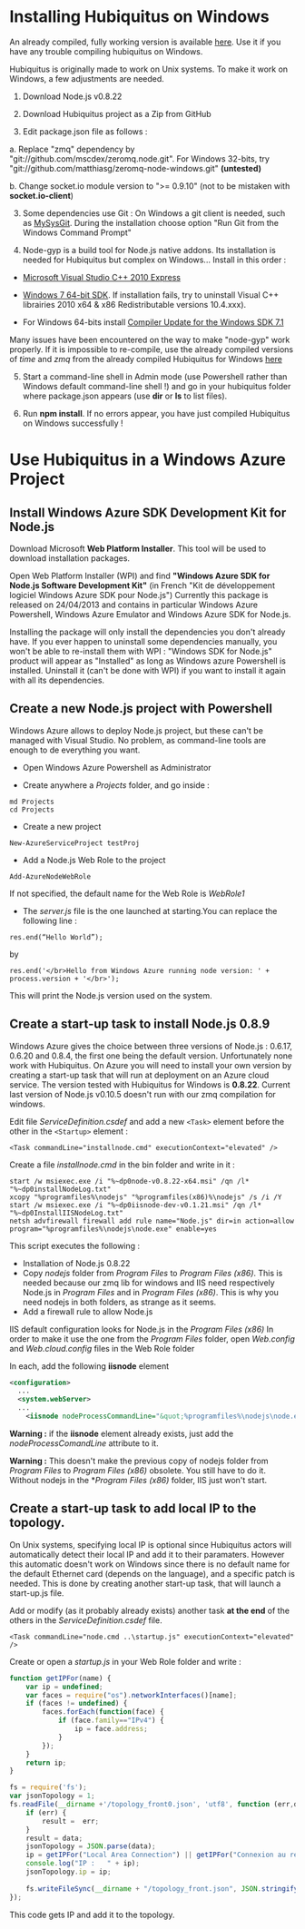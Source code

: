 # Installing Hubiquitus on Windows
An already compiled, fully working version is available [here](). Use it if you have any trouble compiling hubiquitus on Windows.

Hubiquitus is originally made to work on Unix systems. To make it work on Windows, a few adjustments are needed.

1. Download Node.js v0.8.22
1. Download Hubiquitus project as a Zip from GitHub

2. Edit package.json file as follows :

 a. Replace "zmq" dependency by "git://github.com/mscdex/zeromq.node.git".
For Windows 32-bits, try "git://github.com/matthiasg/zeromq-node-windows.git" **(untested)**

 b. Change socket.io module version to ">= 0.9.10" (not to be mistaken with **socket.io-client**)

3. Some dependencies use Git : On Windows a git client is needed, such as [MySysGit](https://code.google.com/p/msysgit/). During the installation choose option "Run Git from the Windows Command Prompt"

4. Node-gyp is a build tool for Node.js native addons. Its installation is needed for Hubiquitus but complex on Windows... Install in this order :
 - [Microsoft Visual Studio C++ 2010 Express](http://go.microsoft.com/?linkid=9709949)
 - [Windows 7 64-bit SDK](http://www.microsoft.com/en-us/download/details.aspx?id=8279).
If installation fails, try to uninstall Visual C++ librairies 2010 x64 & x86 Redistributable versions 10.4.xxx).

 - For Windows 64-bits install [Compiler Update for the Windows SDK 7.1](http://www.microsoft.com/en-us/download/details.aspx?id=4422)

 Many issues have been encountered on the way to make "node-gyp" work properly. If it is impossible to re-compile, use the already compiled versions of *time* and *zmq* from the already compiled Hubiquitus for Windows [here]()

5. Start a command-line shell in Admin mode (use Powershell rather than Windows default command-line shell !) and go in your hubiquitus folder where package.json appears (use **dir** or **ls** to list files).

6. Run **npm install**. If no errors appear, you have just compiled Hubiquitus on Windows successfully !



# Use Hubiquitus in a Windows Azure Project

## Install Windows Azure SDK Development Kit for Node.js
Download Microsoft **Web Platform Installer**. This tool will be used to download installation packages.

Open Web Platform Installer (WPI) and find **"Windows Azure SDK for Node.js Software Development Kit"** (in French "Kit de développement logiciel Windows Azure SDK pour Node.js")
Currently this package is released on 24/04/2013 and contains in particular Windows Azure Powershell, Windows Azure Emulator and Windows Azure SDK for Node.js.

Installing the package will only install the dependencies you don't already have. If you ever happen to uninstall some dependencies manually, you won't be able to re-install them with WPI : "Windows SDK for Node.js" product will appear as "Installed" as long as Windows azure Powershell is installed. Uninstall it (can't be done with WPI) if you want to install it again with all its dependencies.

## Create a new Node.js project with Powershell

Windows Azure allows to deploy Node.js project, but these can't be managed with Visual Studio. No problem, as command-line tools are enough to de everything you want.

- Open Windows Azure Powershell as Administrator

- Create anywhere a *Projects* folder, and go inside : 
```
md Projects
cd Projects
```

- Create a new project 
```
New-AzureServiceProject testProj
```

- Add a Node.js Web Role to the project
```
Add-AzureNodeWebRole
```
If not specified, the default name for the Web Role is *WebRole1*

- The *server.js* file is the one launched at starting.You can replace the following line :
```
res.end(“Hello World”); 
```
by
```
res.end('</br>Hello from Windows Azure running node version: ' + process.version + '</br>');
```
This will print the Node.js version used on the system.

## Create a start-up task to install Node.js 0.8.9
Windows Azure gives the choice between three versions of Node.js : 0.6.17, 0.6.20 and 0.8.4, the first one being the default version. Unfortunately none work with Hubiquitus. On Azure you will need to install your own version by creating a start-up task that will run at deployment on an Azure cloud service. The version tested with Hubiquitus for Windows is **0.8.22**. Current last version of Node.js v0.10.5 doesn't run with our zmq compilation for windows.

Edit file *ServiceDefinition.csdef* and add a new `<Task>` element before the other in the `<Startup>` element :
```
<Task commandLine="installnode.cmd" executionContext="elevated" />
```
Create a file *installnode.cmd* in the bin folder and write in it :
```
start /w msiexec.exe /i "%~dp0node-v0.8.22-x64.msi" /qn /l* "%~dp0installNodeLog.txt"
xcopy "%programfiles%\nodejs" "%programfiles(x86)%\nodejs" /s /i /Y
start /w msiexec.exe /i "%~dp0iisnode-dev-v0.1.21.msi" /qn /l* "%~dp0InstallIISNodeLog.txt"
netsh advfirewall firewall add rule name="Node.js" dir=in action=allow program="%programfiles%\nodejs\node.exe" enable=yes
```

This script executes the following :
- Installation of Node.js 0.8.22
- Copy *nodejs* folder from *Program Files* to *Program Files (x86)*. This is needed because our zmq lib for windows and IIS need respectively Node.js in *Program Files* and in *Program Files (x86)*. This is why you need nodejs in both folders, as strange as it seems.
- Add a firewall rule to allow Node.js

IIS default configuration looks for Node.js in the *Program Files (x86)* In order to make it use the one from the *Program Files* folder, open *Web.config* and *Web.cloud.config* files in the Web Role folder

In each, add the following **iisnode** element
```xml
<configuration>
  ...
  <system.webServer>
  ...
    <iisnode nodeProcessCommandLine="&quot;%programfiles%\nodejs\node.exe&quot;"/>
```
**Warning :** if the **iisnode** element already exists, just add the *nodeProcessComandLine* attribute to it.

**Warning :** This doesn't make the previous copy of nodejs folder from *Program Files* to *Program Files (x86)* obsolete. You still have to do it. Without nodejs in the **Program Files (x86)* folder, IIS just won't start.

## Create a start-up task to add local IP to the topology.

On Unix systems, specifying local IP is optional since Hubiquitus actors will automatically detect their local IP and add it to their paramaters. However this automatic doesn't work on Windows since there is no default name for the default Ethernet card (depends on the language), and a specific patch is needed. This is done by creating another start-up task, that will launch a start-up.js file.

Add or modify (as it probably already exists) another task **at the end** of the others in the *ServiceDefinition.csdef* file.
```
<Task commandLine="node.cmd ..\startup.js" executionContext="elevated" />
```

Create or open a *startup.js* in your Web Role folder and write :
```js
function getIPFor(name) {
	var ip = undefined;
	var faces = require("os").networkInterfaces()[name];
	if (faces != undefined) {
		faces.forEach(function(face) { 
			if (face.family=="IPv4") {
				ip = face.address;
			}
		});
	}
	return ip;
}

fs = require('fs');
var jsonTopology = 1;
fs.readFile(__dirname +'/topology_front0.json', 'utf8', function (err,data) {
	if (err) {
		result =  err;
	}
	result = data;
	jsonTopology = JSON.parse(data);
	ip = getIPFor("Local Area Connection") || getIPFor("Connexion au réseau local"); // Add your language
	console.log("IP :   " + ip);
	jsonTopology.ip = ip;
	
	fs.writeFileSync(__dirname + "/topology_front.json", JSON.stringify(jsonTopology));
});
```

This code gets IP and add it to the topology.


